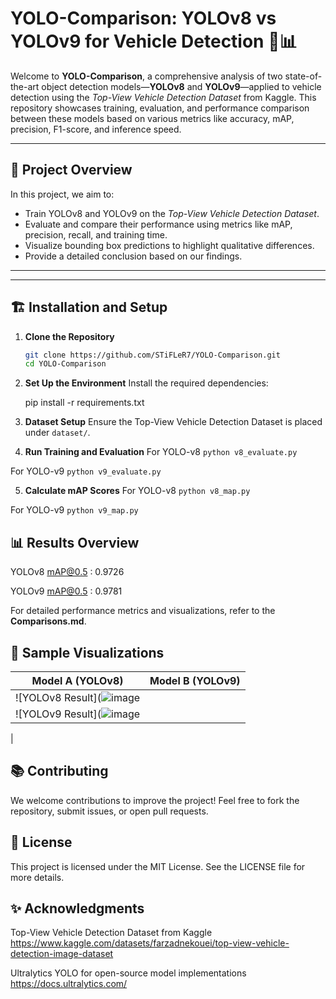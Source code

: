 
# YOLO-Comparison: YOLOv8 vs YOLOv9 for Vehicle Detection 🚗📊

Welcome to **YOLO-Comparison**, a comprehensive analysis of two state-of-the-art object detection models—**YOLOv8** and **YOLOv9**—applied to vehicle detection using the *Top-View Vehicle Detection Dataset* from Kaggle. This repository showcases training, evaluation, and performance comparison between these models based on various metrics like accuracy, mAP, precision, F1-score, and inference speed.

---

## 🚀 **Project Overview**

In this project, we aim to:
- Train YOLOv8 and YOLOv9 on the *Top-View Vehicle Detection Dataset*.
- Evaluate and compare their performance using metrics like mAP, precision, recall, and training time.
- Visualize bounding box predictions to highlight qualitative differences.
- Provide a detailed conclusion based on our findings.

---


---

## 🏗 **Installation and Setup**

1. **Clone the Repository**  
   ```bash
   git clone https://github.com/STiFLeR7/YOLO-Comparison.git
   cd YOLO-Comparison
2. **Set Up the Environment**
Install the required dependencies:

     
    pip install -r requirements.txt

3. **Dataset Setup**
Ensure the Top-View Vehicle Detection Dataset is placed under ```dataset/```.

4. **Run Training and Evaluation**
For YOLO-v8 ```python v8_evaluate.py```

For YOLO-v9 ```python v9_evaluate.py```

5. **Calculate mAP Scores**
For YOLO-v8 ```python v8_map.py```

For YOLO-v9 ```python v9_map.py```

## 📊 Results Overview

YOLOv8 mAP@0.5 : 0.9726

YOLOv9 mAP@0.5 : 0.9781

For detailed performance metrics and visualizations, refer to the **Comparisons.md**.

## 📸 Sample Visualizations
| Model A (YOLOv8)                        | Model B (YOLOv9)                        |
| --------------------------------------- | --------------------------------------- |
| ![YOLOv8 Result](![image](https://github.com/user-attachments/assets/520e0df9-ede3-4927-b49c-fde76326547c)
| ![YOLOv9 Result](![image](https://github.com/user-attachments/assets/5ffced6a-d683-439e-bd69-43b486f8998c)
|

## 📚 Contributing
We welcome contributions to improve the project! Feel free to fork the repository, submit issues, or open pull requests.

## 📜 License
This project is licensed under the MIT License. See the LICENSE file for more details.

## ✨ Acknowledgments
Top-View Vehicle Detection Dataset from Kaggle https://www.kaggle.com/datasets/farzadnekouei/top-view-vehicle-detection-image-dataset

Ultralytics YOLO for open-source model implementations 
https://docs.ultralytics.com/
